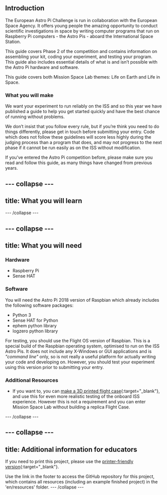 ## Introduction

The European Astro Pi Challenge is run in collaboration with the European Space Agency.  It offers young people the amazing opportunity to conduct scientific investigations in space by writing computer programs that run on Raspberry Pi computers - the Astro Pis - aboard the International Space Station.

This guide covers Phase 2 of the competition and contains information on assembling your kit, coding your experiment, and testing your program. This guide also includes essential details of what is and isn’t possible with the Astro Pi hardware and software.


This guide covers both Mission Space Lab themes: Life on Earth and Life in Space.

### What you will make

We want your experiment to run reliably on the ISS  and so this year we have published a guide to help you get started quickly and have the best chance of running without problems.

We don’t insist that you follow every rule, but if you’re think you need to do things differently, please get in touch before submitting your entry.  Code which does not follow these guidelines will score less highly during the judging process than a program that does, and may not progress to the next phase if it cannot be run easily as on the ISS without modification.   

If you’ve entered the Astro Pi competition before, please make sure you read and follow this guide, as many things have changed from previous years.

--- collapse ---
---
title: What you will learn
---
--- /collapse ---

--- collapse ---
---
title: What you will need
---
### Hardware

+ Raspberry Pi
+ Sense HAT

### Software

You will need the Astro Pi 2018 version of Raspbian which already includes the following software packages:

+ Python 3
+ Sense HAT for Python
+ ephem python library
+ logzero python library

For testing, you should use the Flight OS version of Raspbian.  This is a special build of the Raspbian operating system, optimised to run on the ISS Astro Pis. It does not include any X-Windows or GUI applications and is *"command line"* only, so is not really a useful platform for actually writing your code and developing on. However, you should test your experiment using this version prior to submitting your entry.

### Additional Resources

+ If you want to, you can [make a 3D printed flight case](https://projects.raspberrypi.org/en/projects/astro-pi-flight-case){:target="_blank"}, and use this for even more realistic testing of the onboard ISS experience. However this is not a requirement and you can enter Mission Space Lab without building a replica Flight Case.

--- /collapse ---

--- collapse ---
---
title: Additional information for educators
---
If you need to print this project, please use the [printer-friendly version](https://projects.raspberrypi.org/en/projects/project-name/print){:target="_blank"}.

Use the link in the footer to access the GitHub repository for this project, which contains all resources (including an example finished project) in the 'en/resources' folder.
--- /collapse ---
